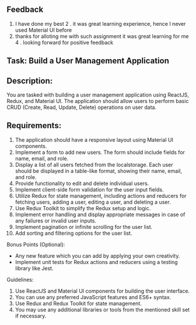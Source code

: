 ## Feedback
1. I have done my best 
2 . it was great learning experience, hence I never used Material UI before
3. thanks for alloting me with such assignment it was great learning for me
4 . looking forward for positive feedback

## Task: Build a User Management Application

## Description:
You are tasked with building a user management application using ReactJS, Redux, and Material UI. The application should allow users to perform basic CRUD (Create, Read, Update, Delete) operations on user data.

## Requirements:
1. The application should have a responsive layout using Material UI components.
2. Implement a form to add new users. The form should include fields for name, email, and role.
3. Display a list of all users fetched from the localstorage. Each user should be displayed in a table-like format, showing their name, email, and role.
4. Provide functionality to edit and delete individual users.
5. Implement client-side form validation for the user input fields.
6. Utilize Redux for state management, including actions and reducers for fetching users, adding a user, editing a user, and deleting a user.
7. Use Redux Toolkit to simplify the Redux setup and logic.
8. Implement error handling and display appropriate messages in case of any failures or invalid user inputs.
9. Implement pagination or infinite scrolling for the user list.
10. Add sorting and filtering options for the user list.

Bonus Points (Optional):
- Any new feature which you can add by applying your own creativity.
- Implement unit tests for Redux actions and reducers using a testing library like Jest.

Guidelines:
1. Use ReactJS and Material UI components for building the user interface.
2. You can use any preferred JavaScript features and ES6+ syntax.
3. Use Redux and Redux Toolkit for state management.
4. You may use any additional libraries or tools from the mentioned skill set if necessary.
